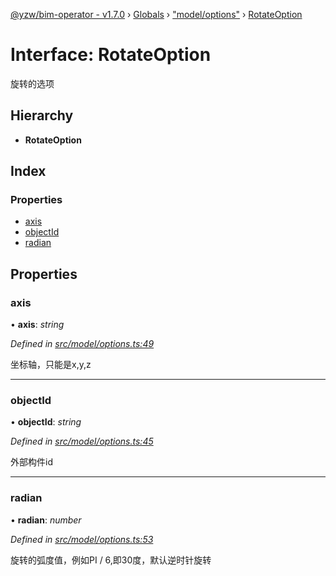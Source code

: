 [@yzw/bim-operator - v1.7.0](../README.md) › [Globals](../globals.md) › ["model/options"](../modules/_model_options_.md) › [RotateOption](_model_options_.rotateoption.md)

# Interface: RotateOption

旋转的选项

## Hierarchy

* **RotateOption**

## Index

### Properties

* [axis](_model_options_.rotateoption.md#axis)
* [objectId](_model_options_.rotateoption.md#objectid)
* [radian](_model_options_.rotateoption.md#radian)

## Properties

###  axis

• **axis**: *string*

*Defined in [src/model/options.ts:49](https://github.com/youkaisteve/bim-operator/blob/24828e5/src/model/options.ts#L49)*

坐标轴，只能是x,y,z

___

###  objectId

• **objectId**: *string*

*Defined in [src/model/options.ts:45](https://github.com/youkaisteve/bim-operator/blob/24828e5/src/model/options.ts#L45)*

外部构件id

___

###  radian

• **radian**: *number*

*Defined in [src/model/options.ts:53](https://github.com/youkaisteve/bim-operator/blob/24828e5/src/model/options.ts#L53)*

旋转的弧度值，例如PI / 6,即30度，默认逆时针旋转
